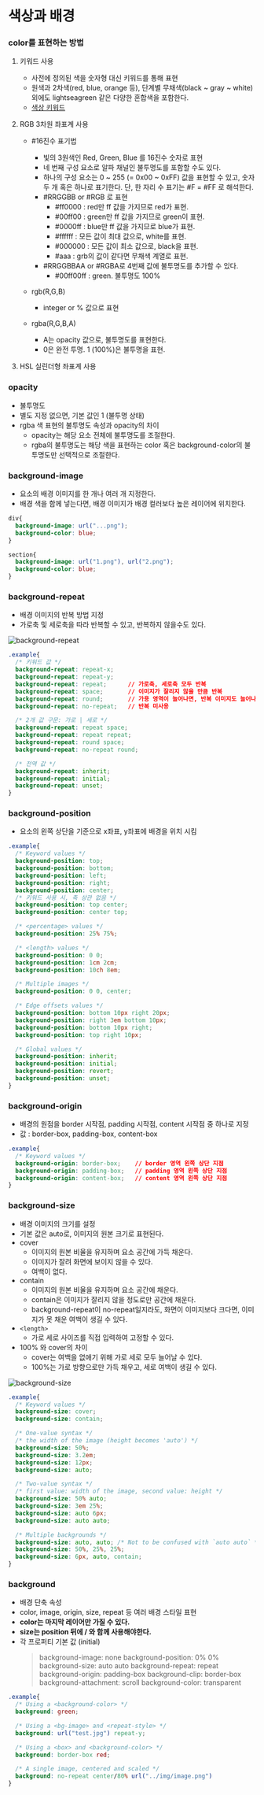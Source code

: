 
# 색상과 배경

### color를 표현하는 방법
  1. 키워드 사용
      - 사전에 정의된 색을 숫자형 대신 키워드를 통해 표현
      - 원색과 2차색(red, blue, orange 등), 단계별 무채색(black ~ gray ~ white) 외에도 lightseagreen 같은 다양한 혼합색을 포함한다.
      - [색상 키워드](https://developer.mozilla.org/ko/docs/Web/CSS/color_value#%EC%83%89%EC%83%81_%ED%82%A4%EC%9B%8C%EB%93%9C)

  
  2. RGB 3차원 좌표계 사용
      - #16진수 표기법 
        - 빛의 3원색인 Red, Green, Blue 를 16진수 숫자로 표현
        - 네 번째 구성 요소로 알파 채널인 불투명도를 포함할 수도 있다.
        - 하나의 구성 요소는 0 ~ 255 (= 0x00 ~ 0xFF) 값을 표현할 수 있고, 숫자 두 개 혹은 하나로 표기한다. 단, 한 자리 수 표기는 #F = #FF 로 해석한다.
        - #RRGGBB or #RGB 로 표현
          - #ff0000 : red만 ff 값을 가지므로 red가 표현.
          - #00ff00 : green만 ff 값을 가지므로 green이 표현.
          - #0000ff : blue만 ff 값을 가지므로 blue가 표현.
          - #ffffff : 모든 값이 최대 값으로, white를 표현.
          - #000000 : 모든 값이 최소 값으로, black을 표현.
          - #aaa : grb의 값이 같다면 무채색 계열로 표현.
        - #RRGGBBAA or #RGBA로 4번째 값에 불투명도를 추가할 수 있다. 
          - #00ff00ff : green. 불투명도 100%

      - rgb(R,G,B)
        - integer or % 값으로 표현
      - rgba(R,G,B,A)
        - A는 opacity 값으로, 불투명도를 표현한다.
        - 0은 완전 투명. 1 (100%)은 불투명을 표현.

  3. HSL 실린더형 좌표계 사용


### opacity
  - 불투명도
  - 별도 지정 없으면, 기본 값인 1 (불투명 상태)
  - rgba 색 표현의 불투명도 속성과 opacity의 차이
    - opacity는 해당 요소 전체에 불투명도를 조절한다.
    - rgba의 불투명도는 해당 색을 표현하는 color 혹은 background-color의 불투명도만 선택적으로 조절한다.

### background-image
  - 요소의 배경 이미지를 한 개나 여러 개 지정한다.
  - 배경 색을 함께 넣는다면, 배경 이미지가 배경 컬러보다 높은 레이어에 위치한다.
  ```css
  div{
    background-image: url("...png");
    background-color: blue;
  }

  section{
    background-image: url("1.png"), url("2.png");
    background-color: blue;
  }
  ```

### background-repeat
  - 배경 이미지의 반복 방법 지정
  - 가로축 및 세로축을 따라 반복할 수 있고, 반복하지 않을수도 있다.
  <img src="https://bitsofco.de/content/images/2016/06/repeat.png" alt="background-repeat">

  ```css
  .example{
    /* 키워드 값 */
    background-repeat: repeat-x;
    background-repeat: repeat-y;
    background-repeat: repeat;      // 가로축, 세로축 모두 반복
    background-repeat: space;       // 이미지가 잘리지 않을 만큼 반복
    background-repeat: round;       // 가용 영역이 늘어나면, 반복 이미지도 늘어나 여백을 남기지 않는다.
    background-repeat: no-repeat;   // 반복 미사용

    /* 2개 값 구문: 가로 | 세로 */
    background-repeat: repeat space;
    background-repeat: repeat repeat;
    background-repeat: round space;
    background-repeat: no-repeat round;

    /* 전역 값 */
    background-repeat: inherit;
    background-repeat: initial;
    background-repeat: unset;
  }
  ```

### background-position
  - 요소의 왼쪽 상단을 기준으로 x좌표, y좌표에 배경을 위치 시킴
  ```css
  .example{
    /* Keyword values */
    background-position: top;
    background-position: bottom;
    background-position: left;
    background-position: right;
    background-position: center;
    /* 키워드 사용 시, 축 상관 없음 */
    background-position: top center;  
    background-position: center top;

    /* <percentage> values */
    background-position: 25% 75%;

    /* <length> values */
    background-position: 0 0;
    background-position: 1cm 2cm;
    background-position: 10ch 8em;

    /* Multiple images */
    background-position: 0 0, center;

    /* Edge offsets values */
    background-position: bottom 10px right 20px;
    background-position: right 3em bottom 10px;
    background-position: bottom 10px right;
    background-position: top right 10px;

    /* Global values */
    background-position: inherit;
    background-position: initial;
    background-position: revert;
    background-position: unset;
  }
  ```

### background-origin
  - 배경의 원점을 border 시작점, padding 시작점, content 시작점 중 하나로 지정
  - 값 : border-box, padding-box, content-box
  ```css
  .example{
    /* Keyword values */
    background-origin: border-box;    // border 영역 왼쪽 상단 지점
    background-origin: padding-box;   // padding 영역 왼쪽 상단 지점
    background-origin: content-box;   // content 영역 왼쪽 상단 지점
  }
  ```

### background-size
  - 배경 이미지의 크기를 설정
  - 기본 값은 auto로, 이미지의 원본 크기로 표현된다.
  - cover
    - 이미지의 원본 비율을 유지하며 요소 공간에 가득 채운다.
    - 이미지가 잘려 화면에 보이지 않을 수 있다.
    - 여백이 없다.
  - contain
    - 이미지의 원본 비율을 유지하며 요소 공간에 채운다.
    - contain은 이미지가 잘리지 않을 정도로만 공간에 채운다.
    - background-repeat이 no-repeat일지라도, 화면이 이미지보다 크다면, 이미지가 못 채운 여백이 생길 수 있다.
  - `<length>`
    - 가로 세로 사이즈를 직접 입력하여 고정할 수 있다.
  - 100% 와 cover의 차이
    - cover는 여백을 없애기 위해 가로 세로 모두 늘어날 수 있다.
    - 100%는 가로 방향으로만 가득 채우고, 세로 여백이 생길 수 있다.

  <img src="https://bitsofco.de/content/images/2016/06/origin.png" alt="background-size">
  
  ```css
  .example{
    /* Keyword values */
    background-size: cover;
    background-size: contain;

    /* One-value syntax */
    /* the width of the image (height becomes 'auto') */
    background-size: 50%;
    background-size: 3.2em;
    background-size: 12px;
    background-size: auto;

    /* Two-value syntax */
    /* first value: width of the image, second value: height */
    background-size: 50% auto;
    background-size: 3em 25%;
    background-size: auto 6px;
    background-size: auto auto;

    /* Multiple backgrounds */
    background-size: auto, auto; /* Not to be confused with `auto auto` */
    background-size: 50%, 25%, 25%;
    background-size: 6px, auto, contain;
  }
  ```

### background
  - 배경 단축 속성
  - color, image, origin, size, repeat 등 여러 배경 스타일 표현
  - **color는 마지막 레이어만 가질 수 있다.**
  - **size는 position 뒤에 / 와 함께 사용해야한다.**
  - 각 프로퍼티 기본 값 (initial)
    >background-image: none
    >background-position: 0% 0%
    >background-size: auto auto
    >background-repeat: repeat
    >background-origin: padding-box
    >background-clip: border-box
    >background-attachment: scroll
    >background-color: transparent

  ```css
  .example{
    /* Using a <background-color> */
    background: green;

    /* Using a <bg-image> and <repeat-style> */
    background: url("test.jpg") repeat-y;

    /* Using a <box> and <background-color> */
    background: border-box red;

    /* A single image, centered and scaled */
    background: no-repeat center/80% url("../img/image.png")
  }
  ```